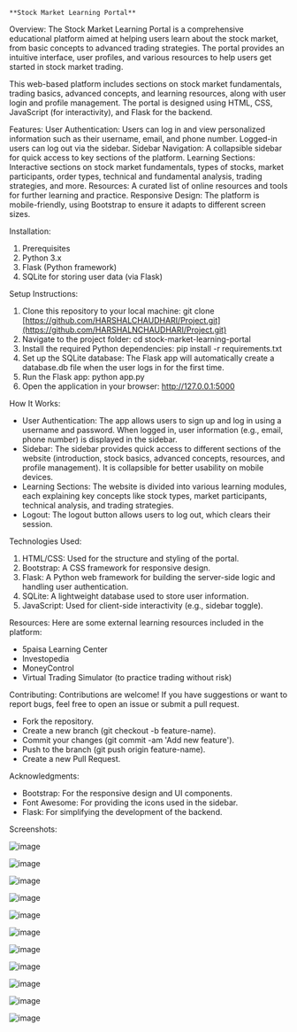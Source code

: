     **Stock Market Learning Portal**
                                                                          
Overview:
The Stock Market Learning Portal is a comprehensive educational platform aimed at helping users learn about the stock market, from basic concepts to advanced trading strategies. 
The portal provides an intuitive interface, user profiles, and various resources to help users get started in stock market trading.

This web-based platform includes sections on stock market fundamentals, trading basics, advanced concepts, and learning resources, along with user login and profile management. 
The portal is designed using HTML, CSS, JavaScript (for interactivity), and Flask for the backend.


Features:
User Authentication: Users can log in and view personalized information such as their username, email, and phone number. Logged-in users can log out via the sidebar.
Sidebar Navigation: A collapsible sidebar for quick access to key sections of the platform.
Learning Sections: Interactive sections on stock market fundamentals, types of stocks, market participants, order types, technical and fundamental analysis, trading strategies, and more.
Resources: A curated list of online resources and tools for further learning and practice.
Responsive Design: The platform is mobile-friendly, using Bootstrap to ensure it adapts to different screen sizes.


Installation:
1. Prerequisites
2. Python 3.x
3. Flask (Python framework)
4. SQLite for storing user data (via Flask)

Setup Instructions:
1. Clone this repository to your local machine:
  git clone [https://github.com/HARSHALCHAUDHARI/Project.git](https://github.com/HARSHALNCHAUDHARI/Project.git)
2. Navigate to the project folder:
  cd stock-market-learning-portal
3. Install the required Python dependencies:
  pip install -r requirements.txt
4. Set up the SQLite database:
  The Flask app will automatically create a database.db file when the user logs in for the first time.
5. Run the Flask app:
  python app.py
6. Open the application in your browser:
  http://127.0.0.1:5000




How It Works: 

* User Authentication: The app allows users to sign up and log in using a username and password. When logged in, user information (e.g., email, phone number) is displayed in the sidebar.
* Sidebar: The sidebar provides quick access to different sections of the website (introduction, stock basics, advanced concepts, resources, and profile management). It is collapsible for    better usability on mobile devices.
* Learning Sections: The website is divided into various learning modules, each explaining key concepts like stock types, market participants, technical analysis, and trading strategies.
* Logout: The logout button allows users to log out, which clears their session.

  
Technologies Used:
1. HTML/CSS: Used for the structure and styling of the portal.
2. Bootstrap: A CSS framework for responsive design.
3. Flask: A Python web framework for building the server-side logic and handling user authentication.
4. SQLite: A lightweight database used to store user information.
5. JavaScript: Used for client-side interactivity (e.g., sidebar toggle).


Resources: 
Here are some external learning resources included in the platform:
* 5paisa Learning Center
* Investopedia
* MoneyControl
* Virtual Trading Simulator (to practice trading without risk)

Contributing: 
Contributions are welcome! If you have suggestions or want to report bugs, feel free to open an issue or submit a pull request.
* Fork the repository.
* Create a new branch (git checkout -b feature-name).
* Commit your changes (git commit -am 'Add new feature').
* Push to the branch (git push origin feature-name).
* Create a new Pull Request.

Acknowledgments:
  * Bootstrap: For the responsive design and UI components.
  * Font Awesome: For providing the icons used in the sidebar.
  * Flask: For simplifying the development of the backend.

Screenshots: 

![image](https://github.com/user-attachments/assets/35f92cc1-8e61-434b-af74-866e7fa516b7)

![image](https://github.com/user-attachments/assets/9c504886-3c36-433d-8eee-b2c4e35141aa)

![image](https://github.com/user-attachments/assets/190c66fd-f363-4854-9df0-645bd780ffcb)

![image](https://github.com/user-attachments/assets/9a618c28-d0f9-476e-b05c-75b59d4b2faf)

![image](https://github.com/user-attachments/assets/6691b911-cdf2-40a0-9288-0191607ec12e)

![image](https://github.com/user-attachments/assets/01cd951b-41d8-44d6-99cb-8aa5341ceef1)

![image](https://github.com/user-attachments/assets/b16cf44b-bc71-4d90-9cda-462c095c7cdc)

![image](https://github.com/user-attachments/assets/08374fac-d1bf-423b-b713-13b3b53056f5)

![image](https://github.com/user-attachments/assets/828abf06-b056-4102-8e3d-2a1b1e07da20)

![image](https://github.com/user-attachments/assets/35061146-8c90-49bf-b77d-1a130bfdfa79)

![image](https://github.com/user-attachments/assets/eb86dc44-199c-4181-a99e-422eaeda0164)











